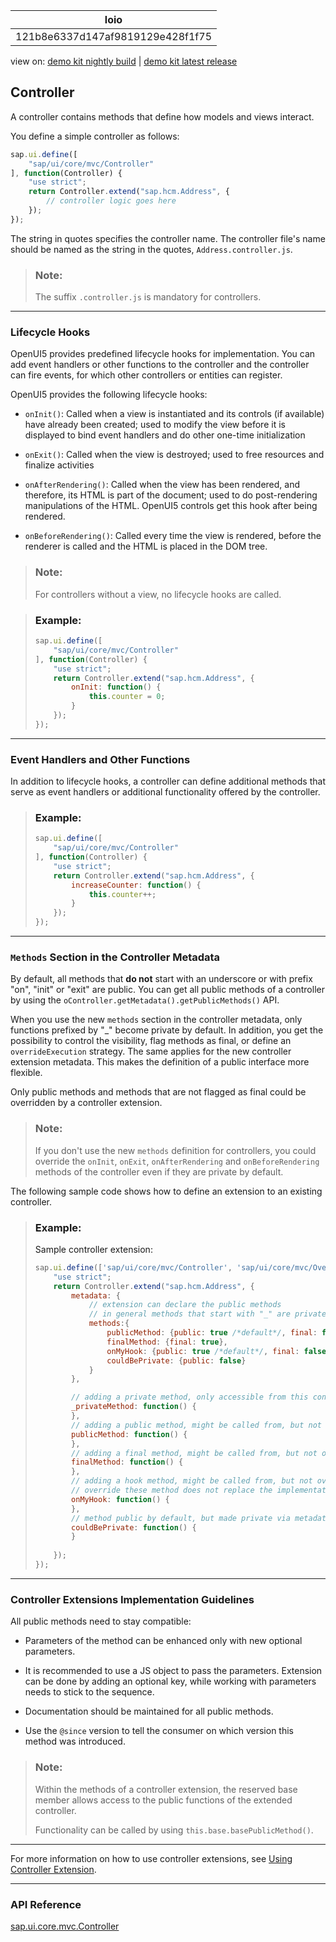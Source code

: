 <!-- loio121b8e6337d147af9819129e428f1f75 -->

| loio |
| -----|
| 121b8e6337d147af9819129e428f1f75 |

<div id="loio">

view on: [demo kit nightly build](https://openui5nightly.hana.ondemand.com/#/topic/121b8e6337d147af9819129e428f1f75) | [demo kit latest release](https://openui5.hana.ondemand.com/#/topic/121b8e6337d147af9819129e428f1f75)</div>

## Controller

A controller contains methods that define how models and views interact.

You define a simple controller as follows:

``` js
sap.ui.define([
    "sap/ui/core/mvc/Controller"
], function(Controller) {
    "use strict";
    return Controller.extend("sap.hcm.Address", {
        // controller logic goes here
    });
});
```

The string in quotes specifies the controller name. The controller file's name should be named as the string in the quotes, `Address.controller.js`.

> ### Note:  
> The suffix `.controller.js` is mandatory for controllers.

***

<a name="loio121b8e6337d147af9819129e428f1f75__section_EF7E041513E34F3FAB23FCF5F5BB1F8B"/>

### Lifecycle Hooks

OpenUI5 provides predefined lifecycle hooks for implementation. You can add event handlers or other functions to the controller and the controller can fire events, for which other controllers or entities can register.

OpenUI5 provides the following lifecycle hooks:

-    `onInit()`: Called when a view is instantiated and its controls \(if available\) have already been created; used to modify the view before it is displayed to bind event handlers and do other one-time initialization

-   `onExit()`: Called when the view is destroyed; used to free resources and finalize activities

-   `onAfterRendering()`: Called when the view has been rendered, and therefore, its HTML is part of the document; used to do post-rendering manipulations of the HTML. OpenUI5 controls get this hook after being rendered.

-   `onBeforeRendering()`: Called every time the view is rendered, before the renderer is called and the HTML is placed in the DOM tree.


> ### Note:  
> For controllers without a view, no lifecycle hooks are called.

> ### Example:  
> ``` js
> sap.ui.define([
>     "sap/ui/core/mvc/Controller"
> ], function(Controller) {
>     "use strict";
>     return Controller.extend("sap.hcm.Address", {
>         onInit: function() {
>             this.counter = 0;
>         }
>     });
> });
> ```

***

<a name="loio121b8e6337d147af9819129e428f1f75__section_F8A9D332F0C347529B0C97330B1C9B2F"/>

### Event Handlers and Other Functions

In addition to lifecycle hooks, a controller can define additional methods that serve as event handlers or additional functionality offered by the controller.

> ### Example:  
> ``` js
> sap.ui.define([
>     "sap/ui/core/mvc/Controller"
> ], function(Controller) {
>     "use strict";
>     return Controller.extend("sap.hcm.Address", {
>         increaseCounter: function() {
>             this.counter++;
>         }
>     });
> });
> ```

***

<a name="loio121b8e6337d147af9819129e428f1f75__section_vsy_gkm_n2b"/>

### `Methods` Section in the Controller Metadata

By default, all methods that **do not** start with an underscore or with prefix "on", "init" or "exit" are public. You can get all public methods of a controller by using the `oController.getMetadata().getPublicMethods()` API.

When you use the new `methods` section in the controller metadata, only functions prefixed by "\_" become private by default. In addition, you get the possibility to control the visibility, flag methods as final, or define an `overrideExecution` strategy. The same applies for the new controller extension metadata. This makes the definition of a public interface more flexible.

Only public methods and methods that are not flagged as final could be overridden by a controller extension.

> ### Note:  
> If you don't use the new `methods` definition for controllers, you could override the `onInit`, `onExit`, `onAfterRendering` and `onBeforeRendering` methods of the controller even if they are private by default.

The following sample code shows how to define an extension to an existing controller.

> ### Example:  
> Sample controller extension:
> 
> ``` js
> sap.ui.define(['sap/ui/core/mvc/Controller', 'sap/ui/core/mvc/OverrideExecution'], function (Controller, OverrideExecution) {
>     "use strict";
>     return Controller.extend("sap.hcm.Address", {
>         metadata: {
>             // extension can declare the public methods
>             // in general methods that start with "_" are private
>             methods:{
>                 publicMethod: {public: true /*default*/, final: false /*default*/, overrideExecution: OverrideExecution.Instead /*default*/},
>                 finalMethod: {final: true},
>                 onMyHook: {public: true /*default*/, final: false /*default*/, overrideExecution: OverrideExecution.After},
>                 couldBePrivate: {public: false}
>             }
>         },
> 
>         // adding a private method, only accessible from this controller
>         _privateMethod: function() {
>         },
>         // adding a public method, might be called from, but not overridden by other controllers or controller extensions as well
>         publicMethod: function() {
>         },
>         // adding a final method, might be called from, but not overridden by other controllers or controller extensions as well
>         finalMethod: function() {
>         },
>         // adding a hook method, might be called from, but not overridden by a controller extension
>         // override these method does not replace the implementation, but executes after the original method
>         onMyHook: function() {
>         },
>         // method public by default, but made private via metadata
>         couldBePrivate: function() {
>         }
>        
>     });
> });
> 
> ```

***

<a name="loio121b8e6337d147af9819129e428f1f75__section_nbl_l1p_42b"/>

### Controller Extensions Implementation Guidelines

All public methods need to stay compatible:

-   Parameters of the method can be enhanced only with new optional parameters.

-   It is recommended to use a JS object to pass the parameters. Extension can be done by adding an optional key, while working with parameters needs to stick to the sequence.

-   Documentation should be maintained for all public methods.

-   Use the `@since` version to tell the consumer on which version this method was introduced.


> ### Note:  
> Within the methods of a controller extension, the reserved base member allows access to the public functions of the extended controller.
> 
> Functionality can be called by using `this.base.basePublicMethod()`.

***

For more information on how to use controller extensions, see [Using Controller Extension](Using_Controller_Extension_21515f0.md).

***

### API Reference

[sap.ui.core.mvc.Controller](https://openui5.hana.ondemand.com/#docs/api/symbols/sap.ui.core.mvc.Controller.html)

